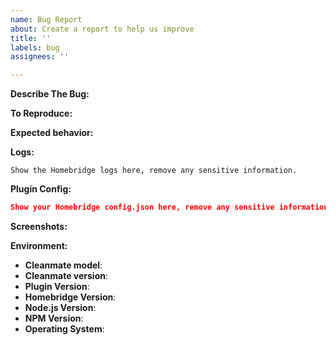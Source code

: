 ```yaml
---
name: Bug Report
about: Create a report to help us improve
title: ''
labels: bug
assignees: ''

---
```


<!-- You must use the issue template below when submitting a bug -->

**Describe The Bug:**
<!-- A clear and concise description of what the bug is. -->

**To Reproduce:**
<!-- Steps to reproduce the behavior. -->

**Expected behavior:**
<!-- A clear and concise description of what you expected to happen. -->

**Logs:**

```
Show the Homebridge logs here, remove any sensitive information.
```

**Plugin Config:**

```json
Show your Homebridge config.json here, remove any sensitive information.
```

**Screenshots:**
<!-- If applicable, add screenshots to help explain your problem. -->

**Environment:**

* **Cleanmate model**:
* **Cleanmate version**:
* **Plugin Version**:
* **Homebridge Version**: <!-- homebridge -V -->
* **Node.js Version**: <!-- node -v -->
* **NPM Version**: <!-- npm -v -->
* **Operating System**: <!-- Raspbian / Ubuntu / Debian / Windows / macOS / Docker / hb-service -->

<!-- Click the "Preview" tab before you submit to ensure the formatting is correct. -->
